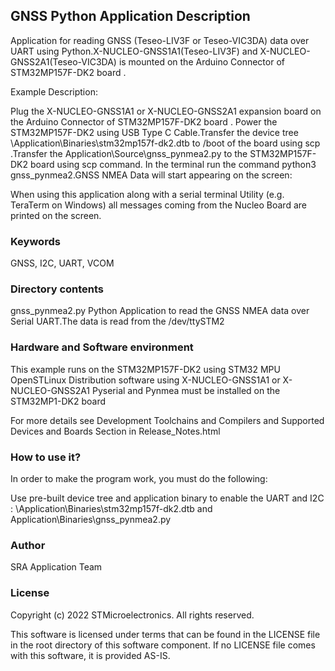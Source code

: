 
## GNSS Python Application Description

Application for reading GNSS (Teseo-LIV3F or Teseo-VIC3DA) data over UART using Python.X-NUCLEO-GNSS1A1(Teseo-LIV3F) and X-NUCLEO-GNSS2A1(Teseo-VIC3DA) is mounted on the Arduino Connector of STM32MP157F-DK2 board .

Example Description:

Plug the X-NUCLEO-GNSS1A1 or X-NUCLEO-GNSS2A1 expansion board on the Arduino Connector of STM32MP157F-DK2 board . Power the STM32MP157F-DK2 using USB Type C Cable.Transfer the device tree \Application\Binaries\stm32mp157f-dk2.dtb to /boot of the board using scp .Transfer the Application\Source\gnss_pynmea2.py to the STM32MP157F-DK2 board using scp command. In the terminal run the command python3 gnss_pynmea2.GNSS NMEA Data will start appearing on the screen:

When using this application along with a serial terminal Utility (e.g. TeraTerm on Windows) all messages coming from the Nucleo Board are printed on the screen.
### Keywords

GNSS, I2C, UART, VCOM

### Directory contents

 gnss_pynmea2.py Python Application to read the GNSS NMEA data over Serial UART.The data is read from the /dev/ttySTM2
 
  
### Hardware and Software environment

This example runs on the STM32MP157F-DK2 using STM32 MPU OpenSTLinux Distribution software using X-NUCLEO-GNSS1A1 or X-NUCLEO-GNSS2A1
Pyserial and Pynmea must be installed on the STM32MP1-DK2 board

For more details see Development Toolchains and Compilers and Supported Devices and Boards Section in Release_Notes.html


  
### How to use it?

In order to make the program work, you must do the following:

Use pre-built device tree and application binary to enable the UART and I2C : \Application\Binaries\stm32mp157f-dk2.dtb and Application\Binaries\gnss_pynmea2.py

### Author

SRA Application Team

### License

Copyright (c) 2022 STMicroelectronics. All rights reserved.

This software is licensed under terms that can be found in the LICENSE file in the root directory of this software component. If no LICENSE file comes with this software, it is provided AS-IS.